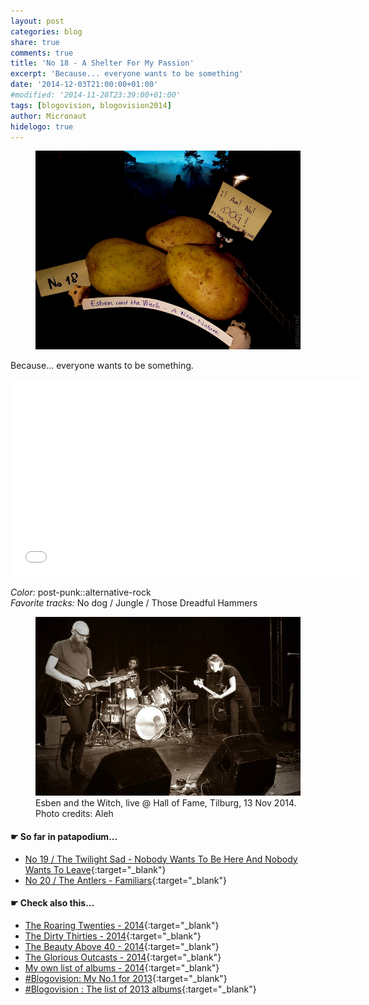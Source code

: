 ```yaml
---
layout: post
categories: blog
share: true
comments: true
title: 'No 18 - A Shelter For My Passion'
excerpt: 'Because... everyone wants to be something'
date: '2014-12-03T21:00:00+01:00'
#modified: '2014-11-28T23:39:00+01:00'
tags: [blogovision, blogovision2014]
author: Micronaut
hidelogo: true
---
```

<figure>
	<a href="/images/posts/blogovision/EsbenAndTheWitch.jpg"><img src="/images/posts/blogovision/EsbenAndTheWitch.jpg" alt="EsbenAndTheWitch-Image" class="center"/></a>
</figure>


Because... everyone wants to be something.

<iframe width="560" height="315" src="//www.youtube.com/embed/WckSWlEf2nM" frameborder="0" allowfullscreen>&nbsp;</iframe>

*Color:* post-punk::alternative-rock<br/>
*Favorite tracks:*  No dog / Jungle / Those Dreadful Hammers

<figure>
	<a href="/images/posts/bands/EsbenAndTheWitchLive.jpg"><img src="/images/posts/bands/EsbenAndTheWitchLive.jpg" alt="Shara Worden-Image" class="center"/></a>
    <figcaption>Esben and the Witch, live @ Hall of Fame, Tilburg, 13 Nov 2014. Photo credits: Aleh</figcaption>
</figure>

#### &#x261B; So far in patapodium...
* [No 19 / The Twilight Sad - Nobody Wants To Be Here And Nobody Wants To Leave](/blog/blogovision2014-no19/){:target="_blank"}
* [No 20 / The Antlers - Familiars](/blog/blogovision2014-no20/){:target="_blank"}

#### &#x261B; Check also this…
* [The Roaring Twenties - 2014](/blog/blogovision2014-the-roaring-twenties/){:target="_blank"}
* [The Dirty Thirties - 2014](/blog/blogovision2014-the-dirty-thirties/){:target="_blank"}
* [The Beauty Above 40 - 2014](/blog/blogovision2014-the-beauty-above-40/){:target="_blank"}
* [The Glorious Outcasts - 2014](/blog/blogovision2014-the-glorious-outcasts-2014/){:target="_blank"}
* [My own list of albums - 2014](/blog/complete-list-2014/){:target="_blank"}
* [#Blogovision: My No.1 for 2013](/blog/blogovision2013-no01/){:target="_blank"}
* [#Blogovision : The list of 2013 albums](/blog/blogovision-my-own-list-of-2013-nominees-albums/){:target="_blank"}